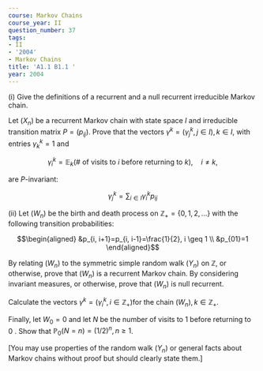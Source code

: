 ```yaml
---
course: Markov Chains
course_year: II
question_number: 37
tags:
- II
- '2004'
- Markov Chains
title: 'A1.1 B1.1 '
year: 2004
---
```



(i) Give the definitions of a recurrent and a null recurrent irreducible Markov chain.

Let $\left(X_{n}\right)$ be a recurrent Markov chain with state space $I$ and irreducible transition matrix $P=\left(p_{i j}\right)$. Prove that the vectors $\gamma^{k}=\left(\gamma_{j}^{k}, j \in I\right), k \in I$, with entries $\gamma_{k}^{k}=1$ and

$$\gamma_{i}^{k}=\mathbb{E}_{k}(\# \text { of visits to } i \text { before returning to } k), \quad i \neq k,$$

are $P$-invariant:

$$\gamma_{j}^{k}=\sum_{i \in I} \gamma_{i}^{k} p_{i j}$$

(ii) Let $\left(W_{n}\right)$ be the birth and death process on $\mathbb{Z}_{+}=\{0,1,2, \ldots\}$ with the following transition probabilities:

$$\begin{aligned}
&p_{i, i+1}=p_{i, i-1}=\frac{1}{2}, i \geq 1 \\
&p_{01}=1
\end{aligned}$$

By relating $\left(W_{n}\right)$ to the symmetric simple random walk $\left(Y_{n}\right)$ on $\mathbb{Z}$, or otherwise, prove that $\left(W_{n}\right)$ is a recurrent Markov chain. By considering invariant measures, or otherwise, prove that $\left(W_{n}\right)$ is null recurrent.

Calculate the vectors $\gamma^{k}=\left(\gamma_{i}^{k}, i \in \mathbb{Z}_{+}\right)$for the chain $\left(W_{n}\right), k \in \mathbb{Z}_{+}$.

Finally, let $W_{0}=0$ and let $N$ be the number of visits to 1 before returning to 0 . Show that $\mathbb{P}_{0}(N=n)=(1 / 2)^{n}, n \geq 1$.

[You may use properties of the random walk $\left(Y_{n}\right)$ or general facts about Markov chains without proof but should clearly state them.]